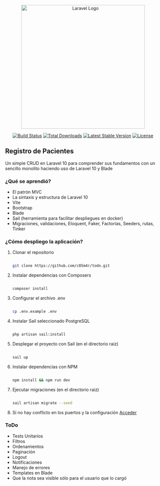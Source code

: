 <p align="center"><a href="https://laravel.com" target="_blank"><img src="https://raw.githubusercontent.com/laravel/art/master/logo-lockup/5%20SVG/2%20CMYK/1%20Full%20Color/laravel-logolockup-cmyk-red.svg" width="400" alt="Laravel Logo"></a></p>

<p align="center">
<a href="https://github.com/laravel/framework/actions"><img src="https://github.com/laravel/framework/workflows/tests/badge.svg" alt="Build Status"></a>
<a href="https://packagist.org/packages/laravel/framework"><img src="https://img.shields.io/packagist/dt/laravel/framework" alt="Total Downloads"></a>
<a href="https://packagist.org/packages/laravel/framework"><img src="https://img.shields.io/packagist/v/laravel/framework" alt="Latest Stable Version"></a>
<a href="https://packagist.org/packages/laravel/framework"><img src="https://img.shields.io/packagist/l/laravel/framework" alt="License"></a>
</p>

## Registro de Pacientes

Un simple CRUD en Laravel 10 para comprender sus fundamentos con un sencillo monolito haciendo uso de Laravel 10 y Blade

### ¿Qué se aprendió?

- El patrón MVC
- La sintaxis y estructura de Laravel 10
- Vite
- Bootstrap
- Blade
- Sail (herramienta para facilitar despliegues en docker)
- Migraciones, validaciones, Eloquent, Faker, Factorías, Seeders, rutas, Tinker

### ¿Cómo despliego la aplicación?

1. Clonar el repositorio

    ``` bash

    git clone https://github.com/c05m4r/todo.git

    ```
2. Instalar dependencias con Composers

    ``` bash

    composer install

    ```
    
3. Configurar el archivo .env

    ``` bash

    cp .env.example .env

    ```
    
4. Instalar Sail seleccionado PostgreSQL

    ``` bash

    php artisan sail:install

    ```

5. Desplegar el proyecto con Sail (en el directorio raiz)

    ``` bash

    sail up

    ```

6. Instalar dependencias con NPM

    ``` bash

    npm install && npm run dev

    ```
7. Ejecutar migraciones (en el directorio raiz)

    ``` bash

    sail artisan migrate --seed

    ```

8. Si no hay conflicto en los puertos y la configuración [Acceder](http://localhost/)

### ToDo

* Tests Unitarios
* Filtros
* Ordenamientos
* Paginación
* Logout
* Notificaciones
* Manejo de errores
* Templates en Blade
* Que la nota sea visible sólo para el usuario que lo cargó

